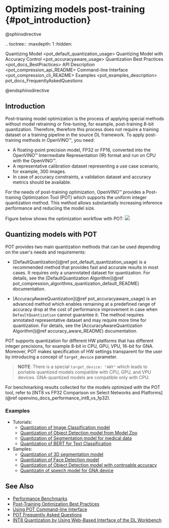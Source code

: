 # Optimizing models post-training {#pot_introduction}

@sphinxdirective

.. toctree::
   :maxdepth: 1
   :hidden:

   Quantizing Model <pot_default_quantization_usage>
   Quantizing Model with Accuracy Control <pot_accuracyaware_usage>
   Quantization Best Practices <pot_docs_BestPractices>
   API Description <pot_compression_api_README>
   Command-line Interface <pot_compression_cli_README>
   Examples <pot_examples_description>
   pot_docs_FrequentlyAskedQuestions

@endsphinxdirective

## Introduction

Post-trianing model optimization is the process of applying special methods without model retraining or fine-tuning, for example, post-training 8-bit quantization. Therefore, therefore this process does not require a training dataset or a training pipeline in the source DL framework. To apply post-training methods in OpenVINO&trade;, you need:
* A floating-point precision model, FP32 or FP16, converted into the OpenVINO&trade; Intermediate Representation (IR) format
and run on CPU with the OpenVINO&trade;.
* A representative calibration dataset representing a use case scenario, for example, 300 images.
* In case of accuracy constraints, a validation dataset and accuracy metrics should be available.

For the needs of post-training optimization, OpenVINO&trade; provides a Post-training Optimization Tool (POT) which supports the uniform integer quantization method. This method allows substantially increasing inference performance and reduciing the model size.

Figure below shows the optimization workflow with POT:
![](./images/workflow_simple.png)


## Quantizing models with POT

POT provides two main quantization methods that can be used depending on the user's needs and requirements:

*  [DefaultQuantization](@ref pot_default_quantization_usage) is a recommended method that provides fast and accurate results in most cases. It requires only a unannotated dataset for quantization. For details, see the [DefaultQuantization Algorithm](@ref pot_compression_algorithms_quantization_default_README) documentation.

*  [AccuracyAwareQuantization](@ref pot_accuracyaware_usage) is an advanced method which enables remaining at a predefined range of accuracy drop at the cost of performance improvement in case when `DefaultQuantization` cannot guarantee it. The method requires annotated representative dataset and may require more time for quantization. For details, see the
[AccuracyAwareQuantization Algorithm](@ref accuracy_aware_README) documentation.

POT supports quantization for different HW platforms that has different integer precisions, for example 8-bit in CPU, GPU, VPU, 16-bit for GNA. Moreover, POT makes specification of HW settings transparent for the user by introducing a concept of `target_device` parameter.

> **NOTE**: There is a special `target_device: "ANY"` which leads to portable quantized models compatible with CPU, GPU, and VPU devices. GNA-quantized models are compatible only with CPU.

For benchmarking results collected for the models optimized with the POT tool, refer to [INT8 vs FP32 Comparison on Select Networks and Platforms](@ref openvino_docs_performance_int8_vs_fp32).

### Examples

* Tutorials:
  * [Quantization of Image Classification model](https://github.com/openvinotoolkit/openvino_notebooks/tree/main/notebooks/301-tensorflow-training-openvino)
  * [Quantization of Object Detection model from Model Zoo](https://github.com/openvinotoolkit/openvino_notebooks/tree/main/notebooks/111-detection-quantization)
  * [Quantization of Segmentation model for medical data](https://github.com/openvinotoolkit/openvino_notebooks/tree/main/notebooks/110-ct-segmentation-quantize)
  * [Quantization of BERT for Text Classification](https://github.com/openvinotoolkit/openvino_notebooks/tree/main/notebooks/105-language-quantize-bert)
* Samples:
  * [Quantization of 3D segmentation model](https://github.com/openvinotoolkit/openvino/tree/master/tools/pot/openvino/tools/pot/api/samples/3d_segmentation)
  * [Quantization of Face Detection model](https://github.com/openvinotoolkit/openvino/tree/master/tools/pot/openvino/tools/pot/api/samples/face_detection)
  * [Quantization of Object Detection model with controable accuracy](https://github.com/openvinotoolkit/openvino/tree/master/tools/pot/openvino/tools/pot/api/samples/object_detection)
  * [Quantizatin of speech model for GNA device](https://github.com/openvinotoolkit/openvino/tree/master/tools/pot/openvino/tools/pot/api/samples/speech)


## See Also

* [Performance Benchmarks](https://docs.openvino.ai/latest/openvino_docs_performance_benchmarks_openvino.html)
* [Post-Training Optimization Best Practices](BestPractices.md)
* [Using POT Command-line Interface](CLI.md)
* [POT Frequently Asked Questions](FrequentlyAskedQuestions.md)
* [INT8 Quantization by Using Web-Based Interface of the DL Workbench](https://docs.openvino.ai/latest/workbench_docs_Workbench_DG_Int_8_Quantization.html)
